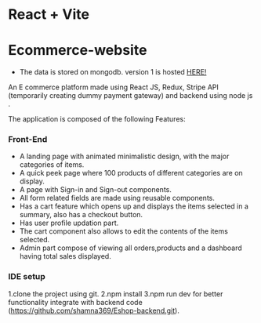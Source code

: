 # React + Vite
# Ecommerce-website

* The data is stored on mongodb.
version 1 is hosted [HERE!](https://eshop-store-q1kv.onrender.com)

An E commerce platform made using React JS, Redux, Stripe API (temporarily creating dummy payment gateway) and backend using node js .

The application is composed of the following Features:

### Front-End
* A landing page with animated minimalistic design, with the major categories of items.
* A quick peek page where 100  products of different categories are on display.
* A page with Sign-in and Sign-out components.
* All form related fields are made using reusable components.
* Has a cart feature which opens up and displays the items selected in a summary, also has a checkout button.
* Has user profile updation part.
* The cart component also allows to edit the contents of the items selected.
* Admin part compose of viewing all orders,products and a dashboard having total sales displayed. 
### IDE setup
1.clone the project using git.
2.npm install
3.npm run dev
for better functionality integrate with backend code (https://github.com/shamna369/Eshop-backend.git).

